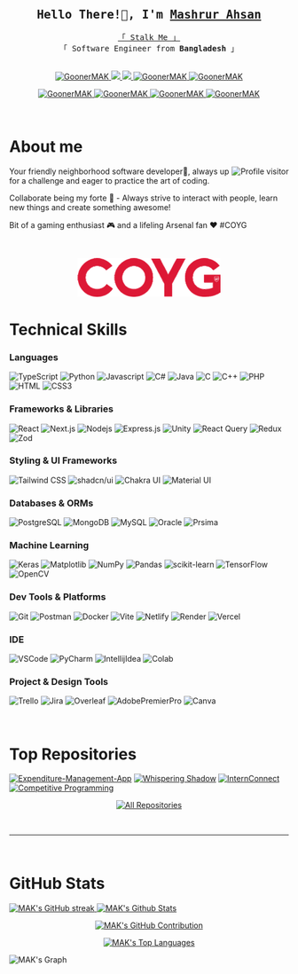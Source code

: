 
<!--
<h2 align="center">
  Welcome to Al Siam World!
  <img src="https://media.giphy.com/media/hvRJCLFzcasrR4ia7z/giphy.gif" width="28">
</h2>
-->

<!--
<p align="center">
  <a href="https://github.com/GoonerMAK"><img src="https://readme-typing-svg.herokuapp.com/?lines=Self%20Taught%20Programmer;Front%20End%20Developer;1.5%2B%20years%20of%20coding%20experience;Always%20learning%20new%20things&center=true&width=380&height=45"></a>
</p>

 -->



<!-- [![wakatime](https://wakatime.com/badge/user/eebb3dd8-d9b2-40de-9b88-6fd6cac99dbc.svg)](https://wakatime.com/@eebb3dd8-d9b2-40de-9b88-6fd6cac99dbc) -->

<!-- Intro  -->
<h2 align="center">
        <samp> Hello There!👋, I'm
                <b><a target="_blank" href="https://github.com/GoonerMAK">Mashrur Ahsan</a></b>
        </samp>
</h2>


<p align="center"> 
  <samp>
    <a href="https://hehe-caught-you.netlify.app/">「 Stalk Me 」</a>
    <br>
    「 Software Engineer from <b>Bangladesh</b> 」
    <br>
    <br>
  </samp>
</p>

<p align="center">
 <!-- <a href="https://GoonerMAK.com" target="blank">
  <img src="https://img.shields
  https://codeforces.com/profile/MAK_.io/badge/Website-DC143C?style=for-the-badge&logo=medium&logoColor=white" alt="GoonerMAK" />
 </a> -->
 <a href="https://www.linkedin.com/in/mak-/" target="_blank">
  <img src="https://img.shields.io/badge/LinkedIn-0077B5?style=for-the-badge&logo=linkedin&logoColor=white" alt="GoonerMAK" />
 </a>
 <!-- <a href="https://dev.to/GoonerMAK" target="_blank">
  <img src="https://img.shields.io/badge/dev.to-0A0A0A?style=for-the-badge&logo=dev.to&logoColor=white" alt="GoonerMAK" />
 </a> -->
  <a href="https://www.youtube.com/@makgaming243" target="_blank">
  <img src="https://img.shields.io/badge/YouTube-ef233c?style=for-the-badge&logo=youtube&logoColor=white" />
 </a>
 <a href="https://twitter.com/_MAK_81" target="_blank">
  <img src="https://img.shields.io/badge/Twitter-1DA1F2?style=for-the-badge&logo=twitter&logoColor=white" />
 </a>
 <a href="https://www.instagram.com/goonermak/" target="_blank">
  <img src="https://img.shields.io/badge/Instagram-7209b7?style=for-the-badge&logo=instagram&logoColor=white" alt="GoonerMAK" />
 </a> 
  <a href="https://www.facebook.com/mashrur.ahsan.7" target="_blank">
  <img src="https://img.shields.io/badge/Facebook-20BEFF?&style=for-the-badge&logo=facebook&logoColor=white" alt="GoonerMAK"  />
</a> 
 </p>
 <p align="center">
 <a href="https://m-a-k.itch.io/" target="_blank">
  <img src="https://img.shields.io/badge/itch.io-fc5b5b?&style=for-the-badge&logo=itch.io&logoColor=white" alt="GoonerMAK"  />
</a> 
 <a href="https://steamcommunity.com/id/MAK_81/" target="_blank">
  <img src="https://img.shields.io/badge/Steam-122658?style=for-the-badge&logo=steam&logoColor=white" alt="GoonerMAK"  />
</a> 
<a href="https://codeforces.com/profile/MAK_" target="_blank">
  <img src="https://img.shields.io/badge/codeforces-f7c946?&style=for-the-badge&logo=codeforces&logoColor=black" alt="GoonerMAK"  />
</a> 
<a href="https://leetcode.com/GoonerMAK/" target="_blank">
  <img src="https://img.shields.io/badge/leetcode-a2842e?&style=for-the-badge&logo=leetcode&logoColor=white" alt="GoonerMAK"  />
</a>
</p>
<br/>



<!-- About Section -->
 # About me

<a href="https://komarev.com/ghpvc/?username=GoonerMAK">
  <img align="right" src="https://komarev.com/ghpvc/?username=GoonerMAK&label=Visitors&color=0e75b6&style=flat" alt="Profile visitor" />
</a>

<p>
  Your friendly neighborhood software developer👋, always up for a challenge and eager to practice the art of coding.

  Collaborate being my forte 🤝 - Always strive to interact with people, learn new things and create something awesome!  
  
  Bit of a gaming enthusiast 🎮 and a lifeling Arsenal fan ❤️ #COYG
  
 <!-- ✌️ &emsp; Enjoy to do programming and sharing knowledge <br/><br/>
 ❤️ &emsp; Love to writing code and learning new features<br/><br/>
 📧 &emsp; Reach me anytime: alsiam.dev@gmail.com<br/><br/>
 💬 &emsp; Ask me about anything [here](https://github.com/alsiam/alsiam/issues) -->
</p>
<br/>
<p align="center" >
 <img height="70px" src="./assets/coyg-arsenal.gif" alt="COYG gif" />
</p>


<!-- <br/> -->
<!-- # Currently Working On... -->
<!-- <br/> -->


# Technical Skills

### Languages
![TypeScript](https://img.shields.io/badge/TypeScript-3178C6?style=for-the-badge&logo=typescript&logoColor=white)
![Python](https://img.shields.io/badge/python-3670A0?style=for-the-badge&logo=python&logoColor=ffdd54)
![Javascript](https://img.shields.io/badge/JavaScript-F7DF1E?style=for-the-badge&logo=javascript&logoColor=black)
![C#](https://img.shields.io/badge/C%23-239120?style=for-the-badge&logo=c-sharp&logoColor=white)
![Java](https://img.shields.io/badge/Java-D88736?style=for-the-badge&logo=openjdk&logoColor=black)
![C](https://img.shields.io/badge/C-00599C?style=for-the-badge&logo=c&logoColor=white)
![C++](https://img.shields.io/badge/C%2B%2B-00599C?style=for-the-badge&logo=c%2B%2B&logoColor=white)
![PHP](https://img.shields.io/badge/PHP-777BB4?style=for-the-badge&logo=php&logoColor=white)
![HTML](https://img.shields.io/badge/HTML5-E34F26?style=for-the-badge&logo=html5&logoColor=white)
![CSS3](https://img.shields.io/badge/CSS3-1572B6?style=for-the-badge&logo=css3&logoColor=white)


### Frameworks & Libraries
![React](https://img.shields.io/badge/-React-61DBFB?style=for-the-badge&labelColor=black&logo=react&logoColor=61DBFB)
![Next.js](https://img.shields.io/badge/next.js-000000?style=for-the-badge&logo=nextdotjs&logoColor=white)
![Nodejs](https://img.shields.io/badge/Nodejs-3C873A?style=for-the-badge&labelColor=black&logo=node.js&logoColor=3C873A)
![Express.js](https://img.shields.io/badge/Express.js-122658?style=for-the-badge&logo=express&logoColor=white)
![Unity](https://img.shields.io/badge/Unity-585A5F?style=for-the-badge&logo=unity&logoColor=white)
![React Query](https://img.shields.io/badge/-React_Query-FF4154?style=for-the-badge&logo=react%20query&logoColor=white)
![Redux](https://img.shields.io/badge/-Redux-black?style=flat-square&logo=redux)
![Zod](https://img.shields.io/badge/-Zod-3E67B1?style=flat&logo=zod&logoColor=white)
<!-- ![Laravel](https://img.shields.io/badge/Laravel-FF2D20?style=for-the-badge&logo=laravel&logoColor=white) -->


### Styling & UI Frameworks
![Tailwind CSS](https://img.shields.io/badge/Tailwind_CSS-grey?style=for-the-badge&logo=tailwind-css&logoColor=38B2AC)
![shadcn/ui](https://img.shields.io/badge/shadcn%2Fui-000?logo=shadcnui&logoColor=fff&style=for-the-badge)
![Chakra UI](https://shields.io/badge/chakra--ui-black?logo=chakraui&style=for-the-badge)
![Material UI](https://img.shields.io/badge/Material%20UI-007FFF?style=for-the-badge&logo=mui&logoColor=white)


### Databases & ORMs
![PostgreSQL](https://img.shields.io/badge/postgresql-4169e1?style=for-the-badge&logo=postgresql&logoColor=white)
![MongoDB](https://img.shields.io/badge/MongoDB-4EA94B?style=for-the-badge&logo=mongodb&logoColor=white)
![MySQL](https://img.shields.io/badge/MySQL-E1B943?style=for-the-badge&logo=mysql&logoColor=black)
![Oracle](https://img.shields.io/badge/Oracle-F80000?style=for-the-badge&logo=oracle&logoColor=black)
![Prsima](https://img.shields.io/badge/Prisma-3982CE?style=for-the-badge&logo=Prisma&logoColor=white)


### Machine Learning
![Keras](https://img.shields.io/badge/Keras-%23D00000.svg?style=for-the-badge&logo=Keras&logoColor=white)
![Matplotlib](https://img.shields.io/badge/Matplotlib-%23ffffff.svg?style=for-the-badge&logo=Matplotlib&logoColor=black)
![NumPy](https://img.shields.io/badge/numpy-%23013243.svg?style=for-the-badge&logo=numpy&logoColor=white)
![Pandas](https://img.shields.io/badge/pandas-%23150458.svg?style=for-the-badge&logo=pandas&logoColor=white)
![scikit-learn](https://img.shields.io/badge/scikit--learn-%23F7931E.svg?style=for-the-badge&logo=scikit-learn&logoColor=white)
![TensorFlow](https://img.shields.io/badge/TensorFlow-%23FF6F00.svg?style=for-the-badge&logo=TensorFlow&logoColor=white)
![OpenCV](https://img.shields.io/badge/opencv-%23white.svg?style=for-the-badge&logo=opencv&logoColor=white)


### Dev Tools & Platforms
![Git](https://img.shields.io/badge/Git-F05032?style=for-the-badge&logo=git&logoColor=white)
![Postman](https://img.shields.io/badge/Postman-FF6C37?style=for-the-badge&logo=postman&logoColor=white)
![Docker](https://img.shields.io/badge/docker-257bd6?style=for-the-badge&logo=docker&logoColor=white)
![Vite](https://img.shields.io/badge/Vite-646CFF?style=for-the-badge&logo=Vite&logoColor=white)
![Netlify](https://img.shields.io/badge/Netlify-00C7B7?style=for-the-badge&logo=netlify&logoColor=white)
![Render](https://img.shields.io/badge/Render-%46E3B7.svg?style=for-the-badge&logo=render&logoColor=white)
![Vercel](https://img.shields.io/badge/vercel-%23000000.svg?style=for-the-badge&logo=vercel&logoColor=white)
<!-- ![Yarn](https://img.shields.io/badge/yarn-%232C8EBB.svg?style=for-the-badge&logo=yarn&logoColor=white) -->
<!-- ![Windows](https://img.shields.io/badge/Windows-0078D6?style=for-the-badge&logo=windows&logoColor=white) -->
<!-- ![Ubuntu](https://img.shields.io/badge/Ubuntu-E95420?style=for-the-badge&logo=ubuntu&logoColor=white) -->


### IDE
![VSCode](https://img.shields.io/badge/Visual_Studio-0078d7?style=for-the-badge&logo=visual%20studio&logoColor=white)
![PyCharm](https://img.shields.io/badge/PyCharm-46460C.svg?&style=for-the-badge&logo=PyCharm&logoColor=white)
![IntellijIdea](https://img.shields.io/badge/IntelliJ_IDEA-46460C.svg?style=for-the-badge&logo=intellij-idea&logoColor=white)
![Colab](https://img.shields.io/badge/Colab-F9AB00?style=for-the-badge&logo=googlecolab&color=525252)


### Project & Design Tools
![Trello](https://img.shields.io/badge/Trello-0052CC?style=for-the-badge&logo=trello&logoColor=white)
![Jira](https://img.shields.io/badge/Jira-0052CC?style=for-the-badge&logo=Jira&logoColor=white)
![Overleaf](https://img.shields.io/badge/Overleaf-47A141?style=for-the-badge&logo=Overleaf&logoColor=white)
![AdobePremierPro](https://img.shields.io/badge/Adobe%20Premiere%20Pro-9999FF?style=for-the-badge&logo=Adobe%20Premiere%20Pro&logoColor=white)
![Canva](https://img.shields.io/badge/Canva-%2300C4CC.svg?style=for-the-badge&logo=Canva&logoColor=white)


<!-- 
![SASS Badge](https://img.shields.io/badge/Sass-CC6699?style=for-the-badge&logo=sass&logoColor=white)
![Ant-Design](https://img.shields.io/badge/AntDesign-0170FE?style=for-the-badge&logo=antdesign&logoColor=white)
![Tailwind](https://img.shields.io/badge/Tailwind_CSS-092749?style=for-the-badge&logo=tailwindcss&logoColor=06B6D4&labelColor=000000)
![Bootstrap](https://img.shields.io/badge/Bootstrap-563D7C?style=for-the-badge&logo=bootstrap&logoColor=white)
![Strapi](https://img.shields.io/badge/strapi-2E7EEA?style=for-the-badge&logo=strapi&logoColor=white)
![Markdown](https://img.shields.io/badge/Markdown-000000?style=for-the-badge&logo=markdown&logoColor=white)
![Redux](https://img.shields.io/badge/Redux-593D88?style=for-the-badge&logo=redux&logoColor=white)
 -->

<br/>


# Top Repositories
[![Expenditure-Management-App](https://github-readme-stats.vercel.app/api/pin/?username=GoonerMAK&repo=Expenditure_Management_App&border_color=B0050a&bg_color=0D1118&title_color=C9D1D9&text_color=8B949E&icon_color=B0050a)](https://github.com/GoonerMAK/Expenditure_Management_App/tree/dev)
[![Whispering Shadow](https://github-readme-stats.vercel.app/api/pin/?username=GoonerMAK&repo=Whispering-Shadow&border_color=B0050a&bg_color=0D1117&title_color=C9D1D8&text_color=8B949E&icon_color=B0050a)](https://github.com/GoonerMAK/Whispering-Shadow)
[![InternConnect](https://github-readme-stats.vercel.app/api/pin/?username=GoonerMAK&repo=InternConnect&border_color=B0050a&bg_color=0D1117&title_color=C9D1D8&text_color=8B949E&icon_color=B0050a)](https://github.com/GoonerMAK/InternConnect)
[![Competitive Programming](https://github-readme-stats.vercel.app/api/pin/?username=GoonerMAK&repo=Competitive-Programming&&border_color=B0050a&bg_color=0D1118&title_color=C9D1D9&text_color=8B949E&icon_color=B0050a)](https://github.com/GoonerMAK/Competitive-Programming)
<!-- [![HandWriting-Recognition](https://github-readme-stats.vercel.app/api/pin/?username=GoonerMAK&repo=Handwriting-Recognition&border_color=B0050a&bg_color=0D1118&title_color=C9D1D9&text_color=8B949E&icon_color=B0050a)](https://github.com/GoonerMAK/Handwriting-Recognition) -->

<p align="center">
  <a href="https://github.com/GoonerMAK?tab=repositories" target="_blank"><img alt="All Repositories" title="All Repositories" src="https://img.shields.io/badge/-All%20Repos-B0050a?style=for-the-badge&logo=koding&logoColor=white"/></a>
</p>

<br/>
<hr/>
<br/>

# GitHub Stats

<a> 
 <a href="https://github.com/GoonerMAK">
    <img src="https://github-readme-streak-stats.herokuapp.com/?user=GoonerMAK&theme=radical&border=B0050a&background=0D1117" alt="MAK's GitHub streak" height="260px" width="49.5%"/>
  </a>
  <a href="https://github.com/GoonerMAK"><img alt="MAK's Github Stats" src="https://denvercoder1-github-readme-stats.vercel.app/api?username=GoonerMAK&show_icons=true&count_private=true&theme=react&border_color=B0050a&bg_color=0D1117&title_color=F85D7F&icon_color=F8D866" height="260px" width="49.5%"/></a>    
</a>


<p align="center">
  <a href="https://github.com/GoonerMAK">
    <img height="220px" src="https://github-profile-summary-cards.vercel.app/api/cards/profile-details?username=GoonerMAK&theme=radical" alt="MAK's GitHub Contribution"/>
  </a>
</p>

<p align="center">
  <a href="https://github.com/GoonerMAK"><img alt="MAK's Top Languages" src="https://denvercoder1-github-readme-stats.vercel.app/api/top-langs/?username=GoonerMAK&langs_count=10&layout=compact&theme=react&border_color=B0050a&bg_color=0D1117&title_color=F85D7F&icon_color=F8D866" height="250px"/></a>
  <br/>
</p>

<!-- [![Top Langs](https://github-readme-stats.vercel.app/api/top-langs/?username=GoonerMAK)](https://github.com/anuraghazra/github-readme-stats) -->



![MAK's Graph](https://github-readme-activity-graph.vercel.app/graph?username=GoonerMAK&custom_title=MAK's%20GitHub%20Activity%20Graph&bg_color=0D1117&color=B0050a&line=B0050a&point=B0050a&area_color=FFFFFF&title_color=FFFFFF&area=true)

